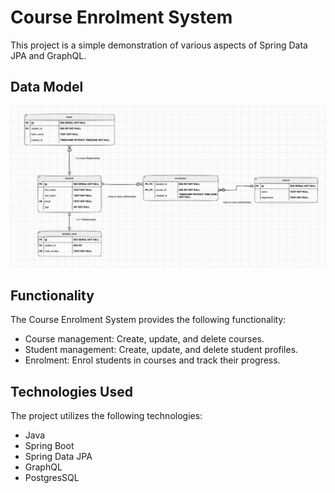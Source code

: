 # Course Enrolment System

This project is a simple demonstration of various aspects of Spring Data JPA and GraphQL.

## Data Model
![Course Enrolment System](/datamodel.png)

## Functionality

The Course Enrolment System provides the following functionality:

- Course management: Create, update, and delete courses.
- Student management: Create, update, and delete student profiles.
- Enrolment: Enrol students in courses and track their progress.

## Technologies Used

The project utilizes the following technologies:

- Java
- Spring Boot
- Spring Data JPA
- GraphQL
- PostgresSQL

